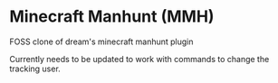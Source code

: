 # Minecraft Manhunt (MMH)
FOSS clone of dream's minecraft manhunt plugin

Currently needs to be updated to work with commands to change the tracking user.
